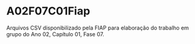 # A02F07C01Fiap
Arquivos CSV disponibilizado pela FIAP para elaboração do trabalho em grupo do Ano 02, Capítulo 01, Fase 07.
